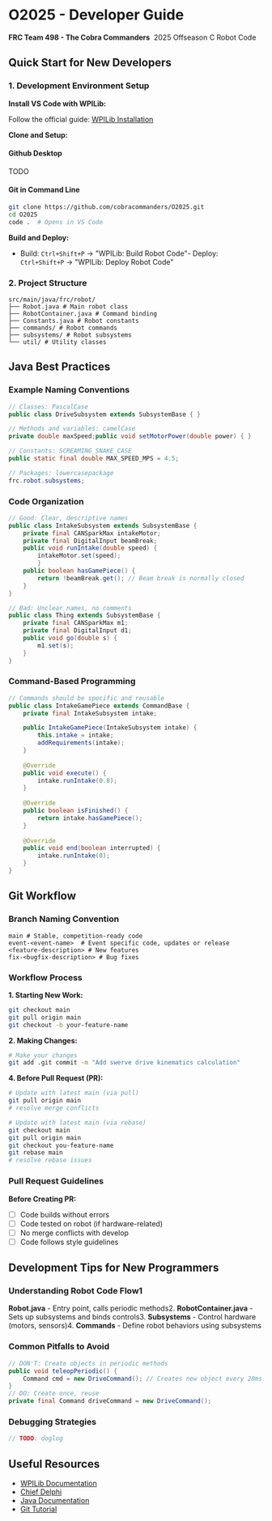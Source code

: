 # O2025 - Developer Guide

**FRC Team 498 - The Cobra Commanders**  2025 Offseason C Robot Code

## Quick Start for New Developers

### 1. Development Environment Setup

**Install VS Code with WPILib:**

Follow the official guide: [WPILib Installation](https://docs.wpilib.org/en/stable/docs/zero-to-robot/step-2/wpilib-setup.html)

**Clone and Setup:**

#### Github Desktop

TODO

#### Git in Command Line

```bash
git clone https://github.com/cobracommanders/O2025.git
cd O2025
code .  # Opens in VS Code
```

**Build and Deploy:**

- Build: `Ctrl+Shift+P` → "WPILib: Build Robot Code"- Deploy: `Ctrl+Shift+P` → "WPILib: Deploy Robot Code"

### 2. Project Structure

```
src/main/java/frc/robot/
├── Robot.java # Main robot class
├── RobotContainer.java # Command binding
├── Constants.java # Robot constants
├── commands/ # Robot commands
├── subsystems/ # Robot subsystems
└── util/ # Utility classes
```

## Java Best Practices

### Example Naming Conventions

```java
// Classes: PascalCase
public class DriveSubsystem extends SubsystemBase { }

// Methods and variables: camelCase
private double maxSpeed;public void setMotorPower(double power) { }

// Constants: SCREAMING_SNAKE_CASE
public static final double MAX_SPEED_MPS = 4.5;

// Packages: lowercasepackage
frc.robot.subsystems;
```

### Code Organization

```java
// Good: Clear, descriptive names
public class IntakeSubsystem extends SubsystemBase {
    private final CANSparkMax intakeMotor;
    private final DigitalInput beamBreak;
    public void runIntake(double speed) {
        intakeMotor.set(speed);    
        }        
    public boolean hasGamePiece() {
        return !beamBreak.get(); // Beam break is normally closed    
    }
}

// Bad: Unclear names, no comments
public class Thing extends SubsystemBase {
    private final CANSparkMax m1;
    private final DigitalInput d1; 
    public void go(double s) { 
        m1.set(s);    
    }
}
```

### Command-Based Programming

```java
// Commands should be specific and reusable
public class IntakeGamePiece extends CommandBase {    
    private final IntakeSubsystem intake;

    public IntakeGamePiece(IntakeSubsystem intake) {        
        this.intake = intake;
        addRequirements(intake);
    }
        
    @Override    
    public void execute() {
        intake.runIntake(0.8);
    }
    
    @Override    
    public boolean isFinished() {
        return intake.hasGamePiece();    
    }
    
    @Override    
    public void end(boolean interrupted) {
        intake.runIntake(0);    
    }
}
```

## Git Workflow

### Branch Naming Convention

```
main # Stable, competition-ready code
event-<event-name>  # Event specific code, updates or release
<feature-description> # New features
fix-<bugfix-description> # Bug fixes
```

### Workflow Process

**1. Starting New Work:**

```bash
git checkout main
git pull origin main
git checkout -b your-feature-name
```

**2. Making Changes:**

```bash
# Make your changes
git add .git commit -m "Add swerve drive kinematics calculation"
```

**4. Before Pull Request (PR):**

```bash
# Update with latest main (via pull)
git pull origin main
# resolve merge conflicts

# Update with latest main (via rebase)
git checkout main
git pull origin main
git checkout you-feature-name
git rebase main
# resolve rebase issues
```

### Pull Request Guidelines

**Before Creating PR:**

- [ ] Code builds without errors
- [ ] Code tested on robot (if hardware-related)
- [ ] No merge conflicts with develop
- [ ] Code follows style guidelines

## Development Tips for New Programmers

### Understanding Robot Code Flow1

**Robot.java** - Entry point, calls periodic methods2. **RobotContainer.java** - Sets up subsystems and binds controls3. **Subsystems** - Control hardware (motors, sensors)4. **Commands** - Define robot behaviors using subsystems

### Common Pitfalls to Avoid

```java
// DON'T: Create objects in periodic methods
public void teleopPeriodic() {    
    Command cmd = new DriveCommand(); // Creates new object every 20ms!
}
// DO: Create once, reuse
private final Command driveCommand = new DriveCommand();
```

### Debugging Strategies

```java
// TODO: doglog
```

## Useful Resources

- [WPILib Documentation](https://docs.wpilib.org/)
- [Chief Delphi](https://www.chiefdelphi.com/)
- [Java Documentation](https://docs.oracle.com/en/java/)
- [Git Tutorial](https://git-scm.com/docs/gittutorial)
